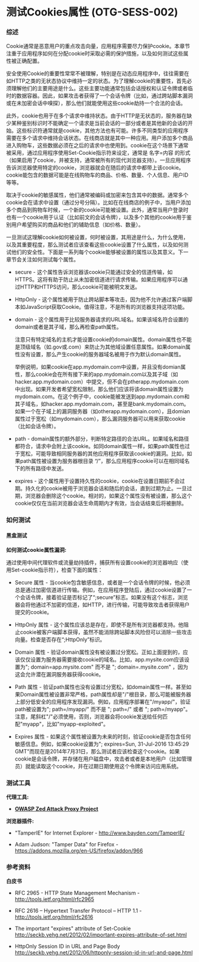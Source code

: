 # 测试Cookies属性 (OTG-SESS-002)

### 综述
Cookie通常是恶意用户的重点攻击向量，应用程序需要尽力保护cookie。本章节注重于应用程序如何在分配cookie时采取必需的保护措施，以及如何测试这些属性被正确配置。

安全使用Cookie的重要性常常不被理解，特别是在动态应用程序中，往往需要在如HTTP之类的无状态协议中维持一定的状态。为了理解cookie的重要性，首先必须理解他们的主要用途是什么。这些主要功能通常包括会话授权和认证令牌或者临时的数据容器。因此，如果攻击者获得了一个会话令牌（比如，通过跨站脚本漏洞或在未加密会话中嗅探），那么他们就能使用这些cookie劫持一个合法的会话。

此外，cookie也用于在多个请求中维持状态。由于HTTP是无状态的，服务器在缺少某种鉴别标识时不能确定一个请求是当前会话的一部分或者是其他新的会话的开始。这些标识符通常就是cookie，其他方法也有可能。许多不同类型的应用程序需要在多个请求中维持会话状态。在线商店就是其中一种应用。用户添加多个商品进入购物车，这些数据必须在之后的请求中也使用到。cookie在这个场景下通常被采用，通过应用程序使用Set-Cookie指示符来设定，通常是 名字=内容 的形式（如果启用了cookie，并被支持，通常被所有的现代浏览器支持）。一旦应用程序告诉浏览器使用特定的cookie，浏览器就会在随后的请求中都带上该cookie。cookie能包含的数据可能是在线购物车的商品、价格、数量、个人信息、用户ID等等。

取决于cookie的敏感属性，他们通常被编码或加密来包含其中的数据。通常多个cookie会在请求中设置（通过分号分隔）。比如在在线商店的例子中，当用户添加多个商品到购物车时候，一个新的cookie可能被设置。此外，通常当用户登录时也有一个cookie用于认证（比如前文的会话令牌），以及多个其他的cookie用于鉴别用户希望购买的商品和他们的辅助信息（如价格、数量）。

一旦测试这理解cookie如何被设置，何时被设置，其用途是什么，为什么使用，以及其重要程度，那么测试者应该查看这些cookie设置了什么属性，以及如何测试他们的安全性。下面是一系列每个cookie能够被设置的属性以及其意义。下一章节会关注如何测试每个属性。

* secure - 这个属性告诉浏览器该cookie只能通过安全的信道传输，如HTTPS。这将有助于防止从未加密信道进行请求传输。如果应用程序可以通过HTTP和HTTPS访问，那么cookie可能被明文发送。

* HttpOnly - 这个属性被用于防止跨站脚本等攻击，因为他不允许通过客户端脚本如JavaScript获取Cookie。值得注意，不是所有的浏览器支持这项功能。

* domain -  这个属性用于比较服务器请求的URL域名。如果该域名符合设置的domain或者是其子域，那么再检查path属性。

    注意只有特定域名的主机才能设置cookie的domain属性。domain属性也不能是顶级域名（如.gov或.com）来防止为其他域设置任意属性。如果domain属性没有设置，那么产生cookie的服务器域名被用于作为默认domain属性。

    举例说明，如果cookie在app.mydomain.com中设置，并且没有domian属性，那么cookie会在所有接下来的app.mydomain.com以及其子域（如hacker.app.mydomain.com）中提交，但不会在ptherapp.mydomain.com中出现。如果开发者希望宽松限制，那么他们应该将该domain属性设置为mydomain.com。在这个例子中，cookie能被发送到app.mydomain.com和其子域名，如hacker.app.mydomain.com，甚至是bank.mydomain.com。如果一个在子域上的漏洞服务器（如otherapp.mydomain.com），且domian属性过于宽松（如mydomain.com），那么漏洞服务器可以用来获取cookie（比如会话令牌）。


* path - domain属性的额外部分，判断特定路径的合法URL。如果域名和路径都符合，请求中会附上该cookie。如同domain属性一样，如果path属性也过于宽松，可能导致相同服务器的其他应用程序获取该cookie的漏洞。比如，如果path属性被设置为服务器根目录 “/”，那么应用程序cookie可以在相同域名下的所有路径中发送。

* expires - 这个属性用于设置持久性的cookie，cookie在设置日期前不会过期。持久化的cookie被用于浏览器会话和随后的会话，直到过期为止。一旦过期，浏览器会删除这个cookie。相对的，如果这个属性没有被设置，那么这个cookie仅仅在当前浏览器会话生命周期内才有效，当会话结束后将被删除。

### 如何测试

#### 黑盒测试
**如何测试cookie属性漏洞:** 

通过使用中间代理软件或流量劫持插件，捕获所有设置cookie的浏览器响应（使用Set-cookie指示符），检查下面的属性：

* Secure 属性 - 当cookie包含敏感信息，或者是一个会话令牌的时候，他必须总是通过加密信道进行传输。例如，在应用程序登陆后，通过cookie设置了一个会话令牌，接着验证是否标记了“;secure”标志。如果没有这个标志，浏览器会将他通过不加密的信道，如HTTP，进行传输，可能导致攻击者获得用户提交的cookie。

* HttpOnly 属性 - 这个属性应该总是存在，即使不是所有浏览器都支持。他阻止cookie被客户端脚本获得，虽然不能消除跨站脚本风险但可以消除一些攻击向量。检查是否存在“;HttpOnly”标识。

* Domain 属性 - 验证domain属性没有被设置过分宽松。正如上面提到的，应该仅仅设置为服务器需要接收cookie的域名。比如，app.mysite.com应该设置为"; domain=app.mysite.com" 而不是 "; domain=.mysite.com" ，因为这会允许潜在漏洞服务器获得cookie。

* Path 属性 - 验证path属性也没有设置过分宽松，如domain属性一样。甚至如果Domain属性被设置非常严格，path属性却是"/"根目录，那么可能被服务器上部分低安全的应用程序发现漏洞。例如，应用程序部署在"/myapp/"，验证path被设置为"; path=/myapp/" 而不是 "; path=/" 或者 "; path=/myapp"。注意，尾斜杠"/"必须使用，否则，浏览器会将cookie发送给任何匹配"myapp"，比如"myapp-exploited"。

* Expires 属性 - 如果这个属性被设置为未来的时刻，验证cookie是否包含任何敏感信息。例如，如果cookie设置为"; expires=Sun, 31-Jul-2016 13:45:29 GMT"而现在是2014年7月31日，那么测试者应该检查这个cookie。如果cookie是会话令牌，并存储在用户磁盘中，攻击者或者是本地用户（比如管理员）就能读取这个cookie，并在过期日期使用这个令牌来访问应用系统。


### 测试工具

**代理工具:**

* **[OWASP Zed Attack Proxy Project](https://www.owasp.org/index.php/OWASP_Zed_Attack_Proxy_Project)**

**浏览器插件:**

* "TamperIE" for Internet Explorer -
http://www.bayden.com/TamperIE/

* Adam Judson: "Tamper Data" for Firefox -
https://addons.mozilla.org/en-US/firefox/addon/966


### 参考资料
**白皮书**

* RFC 2965 - HTTP State Management Mechanism - http://tools.ietf.org/html/rfc2965

* RFC 2616 – Hypertext Transfer Protocol – HTTP 1.1 - http://tools.ietf.org/html/rfc2616

* The important "expires" attribute of Set-Cookie http://seckb.yehg.net/2012/02/important-expires-attribute-of-set.html

* HttpOnly Session ID in URL and Page Body http://seckb.yehg.net/2012/06/httponly-session-id-in-url-and-page.html

